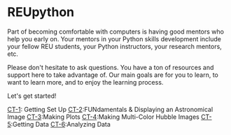 # REUpython
Part of becoming comfortable with computers is having good mentors who help you early on. Your mentors in your Python skills development include your fellow REU students, your Python instructors, your research mentors, etc.

Please don't hesitate to ask questions. You have a ton of resources and support here to take advantage of. Our main goals are for you to learn, to want to learn more, and to enjoy the learning process.

Let's get started!

<a href='http://nbviewer.ipython.org/github/marksubbarao/REUpython/blob/master/CT-1.ipynb'>CT-1</a>: Getting Set Up
<a href='http://nbviewer.ipython.org/github/marksubbarao/REUpython/blob/master/CT-1.ipynb'>CT-2</a>:FUNdamentals & Displaying an Astronomical Image
<a href='http://nbviewer.ipython.org/github/marksubbarao/REUpython/blob/master/CT-3.ipynb'>CT-3</a>:Making Plots
<a href='http://nbviewer.ipython.org/github/marksubbarao/REUpython/blob/master/CT-4.ipynb'>CT-4</a>:Making Multi-Color Hubble Images
<a href='http://nbviewer.ipython.org/github/marksubbarao/REUpython/blob/master/CT-5.ipynb'>CT-5</a>:Getting Data
<a href='http://nbviewer.ipython.org/github/marksubbarao/REUpython/blob/master/CT-6.ipynb'>CT-6</a>:Analyzing Data
